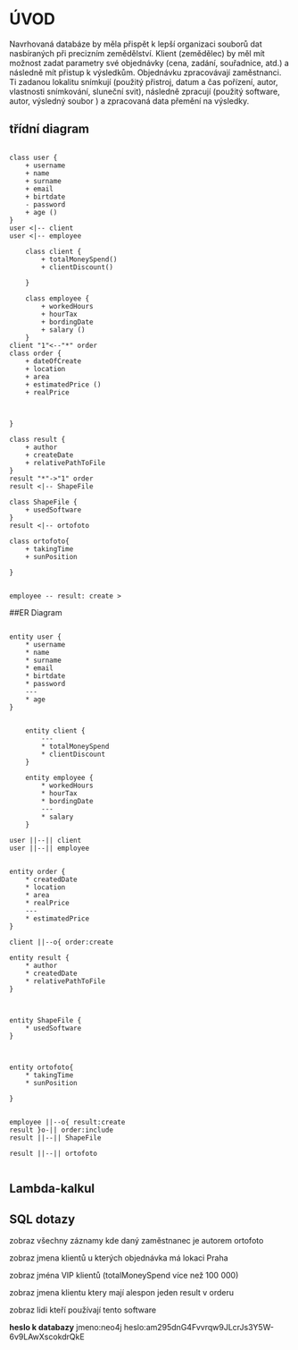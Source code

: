 # ÚVOD 

Navrhovaná databáze by měla přispět k lepší organizaci souborů dat nasbíraných při precizním zemědělství. Klient (zemědělec) by měl mít možnost zadat parametry své objednávky (cena, zadání, souřadnice, atd.) a následně mít přistup k výsledkům. Objednávku zpracovávají zaměstnanci. Ti zadanou lokalitu snímkují (použitý přistroj, datum a čas pořízení, autor, vlastnosti snímkování, sluneční svit), následně zpracují (použitý software, autor, výsledný soubor ) a zpracovaná data přemění na výsledky.

## třídní diagram
```plantUML

class user {
    + username
    + name
    + surname
    + email
    + birtdate
    - password
    + age ()
}
user <|-- client
user <|-- employee

    class client {
        + totalMoneySpend()
        + clientDiscount()
        
    }

    class employee {
        + workedHours
        + hourTax
        + bordingDate
        + salary ()
    }
client "1"<--"*" order
class order {
    + dateOfCreate
    + location
    + area
    + estimatedPrice ()
    + realPrice
    


}

class result {
    + author
    + createDate
    + relativePathToFile
}
result "*"->"1" order
result <|-- ShapeFile

class ShapeFile {
    + usedSoftware
}
result <|-- ortofoto

class ortofoto{
    + takingTime
    + sunPosition

}


employee -- result: create >
```
##ER Diagram
```PlantUML

entity user {
    * username
    * name
    * surname
    * email
    * birtdate
    * password
    ---
    * age
}


    entity client {
        ---
        * totalMoneySpend
        * clientDiscount
    }

    entity employee {
        * workedHours
        * hourTax
        * bordingDate
        ---
        * salary
    }

user ||--|| client
user ||--|| employee


entity order {
    * createdDate
    * location
    * area
    * realPrice
    ---
    * estimatedPrice
}

client ||--o{ order:create

entity result {
    * author
    * createdDate
    * relativePathToFile
}



entity ShapeFile {
    * usedSoftware
}



entity ortofoto{
    * takingTime
    * sunPosition

}


employee ||--o{ result:create
result }o-|| order:include
result ||--|| ShapeFile

result ||--|| ortofoto


```
## Lambda-kalkul

## SQL dotazy

zobraz všechny záznamy kde daný zaměstnanec je autorem ortofoto

zobraz jmena klientů u kterých objednávka má lokaci Praha

zobraz jména VIP klientů (totalMoneySpend více než 100 000)

zobraz jmena klientu ktery mají alespon jeden result v orderu 

zobraz lidi kteří používají tento software

**heslo k databazy**
jmeno:neo4j
heslo:am295dnG4Fvvrqw9JLcrJs3Y5W-6v9LAwXscokdrQkE

